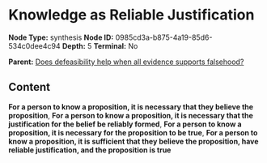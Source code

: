 # Knowledge as Reliable Justification

**Node Type:** synthesis
**Node ID:** 0985cd3a-b875-4a19-85d6-534c0dee4c94
**Depth:** 5
**Terminal:** No

**Parent:** [Does defeasibility help when all evidence supports falsehood?](does-defeasibility-help-when-all-evidence-supports-falsehood-antithesis-07ebf2ea-87d2-4876-8665-3b359dc8e5f0.md)

## Content

**For a person to know a proposition, it is necessary that they believe the proposition**, **For a person to know a proposition, it is necessary that the justification for the belief be reliably formed**, **For a person to know a proposition, it is necessary for the proposition to be true**, **For a person to know a proposition, it is sufficient that they believe the proposition, have reliable justification, and the proposition is true**
